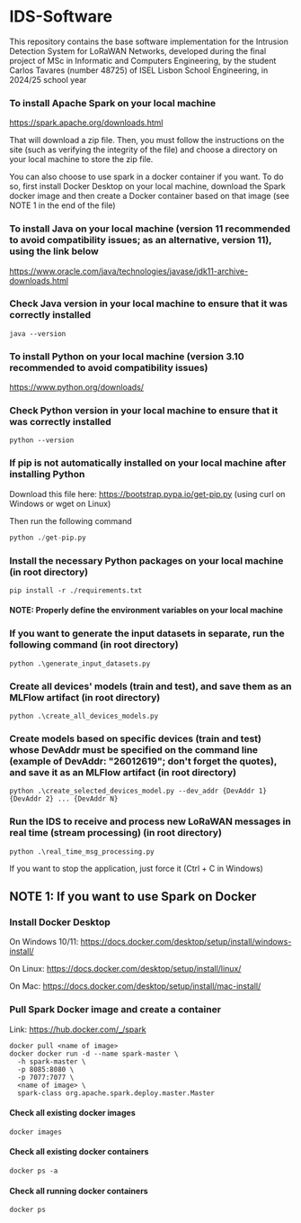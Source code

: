# IDS-Software
This repository contains the base software implementation for the Intrusion Detection System for LoRaWAN Networks, developed during the final project of MSc in Informatic and Computers Engineering, by the student Carlos Tavares (number 48725) of ISEL Lisbon School Engineering, in 2024/25 school year

### To install Apache Spark on your local machine
https://spark.apache.org/downloads.html

That will download a zip file. Then, you must follow the instructions on the site (such as verifying the integrity of the file) and choose a directory on your local machine to store the zip file.

You can also choose to use spark in a docker container if you want. To do so, first install Docker Desktop on your local machine, download the Spark docker image and then create a Docker container based on that image (see NOTE 1 in the end of the file)

### To install Java on your local machine (version 11 recommended to avoid compatibility issues; as an alternative, version 11), using the link below
https://www.oracle.com/java/technologies/javase/jdk11-archive-downloads.html

### Check Java version in your local machine to ensure that it was correctly installed
 ```
java --version
```

### To install Python on your local machine (version 3.10 recommended to avoid compatibility issues)
https://www.python.org/downloads/

### Check Python version in your local machine to ensure that it was correctly installed
 ```python3
python --version
```

### If pip is not automatically installed on your local machine after installing Python
Download this file here: https://bootstrap.pypa.io/get-pip.py (using curl on Windows or wget on Linux)

Then run the following command
```python
python ./get-pip.py
```

### Install the necessary Python packages on your local machine (in root directory)
```
pip install -r ./requirements.txt
```

#### NOTE: Properly define the environment variables on your local machine

### If you want to generate the input datasets in separate, run the following command (in root directory)
```python3
python .\generate_input_datasets.py
```


### Create all devices' models (train and test), and save them as an MLFlow artifact (in root directory)
```python3
python .\create_all_devices_models.py
```

### Create models based on specific devices (train and test) whose DevAddr must be specified on the command line (example of DevAddr: "26012619"; don't forget the quotes), and save it as an MLFlow artifact (in root directory)
```python3
python .\create_selected_devices_model.py --dev_addr {DevAddr 1} {DevAddr 2} ... {DevAddr N}
```

### Run the IDS to receive and process new LoRaWAN messages in real time (stream processing) (in root directory)
 ```python3
python .\real_time_msg_processing.py
```
If you want to stop the application, just force it (Ctrl + C in Windows)


## NOTE 1: If you want to use Spark on Docker

### Install Docker Desktop

On Windows 10/11: https://docs.docker.com/desktop/setup/install/windows-install/

On Linux: https://docs.docker.com/desktop/setup/install/linux/

On Mac: https://docs.docker.com/desktop/setup/install/mac-install/


### Pull Spark Docker image and create a container

Link: https://hub.docker.com/_/spark

```
docker pull <name of image>
docker docker run -d --name spark-master \
  -h spark-master \
  -p 8085:8080 \
  -p 7077:7077 \
  <name of image> \
  spark-class org.apache.spark.deploy.master.Master
```

#### Check all existing docker images
```
docker images
```

#### Check all existing docker containers
```
docker ps -a
```

#### Check all running docker containers
```
docker ps
```
